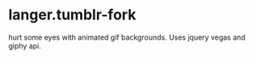 langer.tumblr-fork
==================

hurt some eyes with animated gif backgrounds.  Uses jquery vegas and giphy api.
